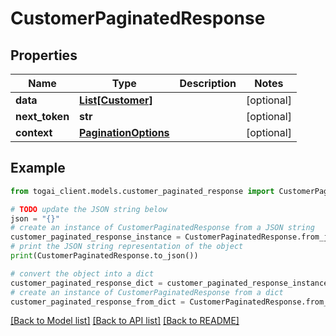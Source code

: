 # CustomerPaginatedResponse


## Properties

Name | Type | Description | Notes
------------ | ------------- | ------------- | -------------
**data** | [**List[Customer]**](Customer.md) |  | [optional] 
**next_token** | **str** |  | [optional] 
**context** | [**PaginationOptions**](PaginationOptions.md) |  | [optional] 

## Example

```python
from togai_client.models.customer_paginated_response import CustomerPaginatedResponse

# TODO update the JSON string below
json = "{}"
# create an instance of CustomerPaginatedResponse from a JSON string
customer_paginated_response_instance = CustomerPaginatedResponse.from_json(json)
# print the JSON string representation of the object
print(CustomerPaginatedResponse.to_json())

# convert the object into a dict
customer_paginated_response_dict = customer_paginated_response_instance.to_dict()
# create an instance of CustomerPaginatedResponse from a dict
customer_paginated_response_from_dict = CustomerPaginatedResponse.from_dict(customer_paginated_response_dict)
```
[[Back to Model list]](../README.md#documentation-for-models) [[Back to API list]](../README.md#documentation-for-api-endpoints) [[Back to README]](../README.md)


